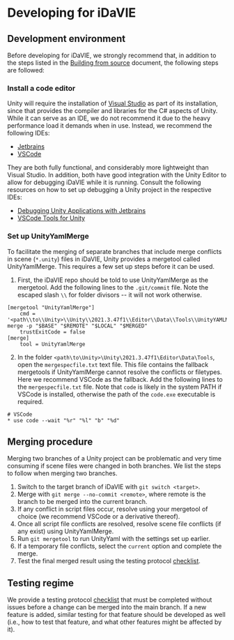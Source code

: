 # Developing for iDaVIE
## Development environment
Before developing for iDaVIE, we strongly recommend that, in addition to the steps listed in the [Building from source](https://github.com/idia-astro/iDaVIE/blob/main/BUILD.md#prerequisites) document, the following steps are followed:
### Install a code editor
Unity will require the installation of [Visual Studio](https://visualstudio.microsoft.com/) as part of its installation, since that provides the compiler and libraries for the C# aspects of Unity. While it can serve as an IDE, we do not recommend it due to the heavy performance load it demands when in use. Instead, we recommend the following IDEs:
  * [Jetbrains](https://www.jetbrains.com/rider/)
  * [VSCode](https://code.visualstudio.com/)
    
They are both fully functional, and considerably more lightweight than Visual Studio. In addition, both have good integration with the Unity Editor to allow for debugging iDaVIE while it is running. Consult the following resources on how to set up debugging a Unity project in the respective IDEs:
  * [Debugging Unity Applications with Jetbrains](https://www.jetbrains.com/help/rider/Debugging_Unity_Applications.html)
  * [VSCode Tools for Unity](https://marketplace.visualstudio.com/items?itemName=visualstudiotoolsforunity.vstuc)
### Set up UnityYamlMerge
To facilitate the merging of separate branches that include merge conflicts in scene (`*.unity`) files in iDaVIE, Unity provides a mergetool called UnityYamlMerge. This requires a few set up steps before it can be used.
  1. First, the iDaVIE repo should be told to use UnityYamlMerge as the mergetool. Add the following lines to the `.git/commit` file. Note the escaped slash `\\` for folder divisors -- it will not work otherwise.
```
[mergetool "UnityYamlMerge"]
	cmd = '<path\\to\\Unity>\\Unity\\2021.3.47f1\\Editor\\Data\\Tools\\UnityYAMLMerge.exe' merge -p "$BASE" "$REMOTE" "$LOCAL" "$MERGED"
	trustExitCode = false
[merge]
	tool = UnityYamlMerge
```
  2. In the folder `<path\to\Unity>\Unity\2021.3.47f1\Editor\Data\Tools`, open the `mergespecfile.txt` text file. This file contains the fallback mergetools if UnityYamlMerge cannot resolve the conflicts or filetypes. Here we recommend VSCode as the fallback. Add the following lines to the `mergespecfile.txt` file. Note that `code` is likely in the system PATH if VSCode is installed, otherwise the path of the `code.exe` executable is required.
```
# VSCode
* use code --wait "%r" "%l" "b" "%d"
```
## Merging procedure
Merging two branches of a Unity project can be problematic and very time consuming if scene files were changed in both branches. We list the steps to follow when merging two branches.
  1. Switch to the target branch of iDaVIE with `git switch <target>`.
  2. Merge with `git merge --no-commit <remote>`, where remote is the branch to be merged into the current branch.
  3. If any conflict in script files occur, resolve using your mergetool of choice (we recommend VSCode or a derivative thereof).
  4. Once all script file conflicts are resolved, resolve scene file conflicts (if any exist) using UnityYamlMerge.
  5. Run `git mergetool` to run UnityYaml with the settings set up earlier.
  6. If a temporary file conflicts, select the `current` option and complete the merge.
  7. Test the final merged result using the testing protocol [checklist](https://forms.gle/ezLXLHeWR4ZeLmfz7).
## Testing regime
We provide a testing protocol [checklist](https://forms.gle/ezLXLHeWR4ZeLmfz7) that must be completed without issues before a change can be merged into the main branch. If a new feature is added, similar testing for that feature should be developed as well (i.e., how to test that feature, and what other features might be affected by it).
